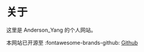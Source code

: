 # 关于

这里是 Anderson_Yang 的个人网站。

本网站已开源至 :fontawesome-brands-github: [Github](https://github.com/Github-Anderson/Github-Anderson.github.io)